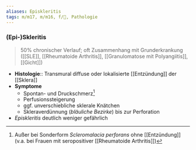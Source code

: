 ```yaml
---
aliases: Episkleritis
tags: m/m17, m/m16, f/💉, Pathologie
---
```

### (Epi-)Skleritis
> 50% chronischer Verlauf; oft Zusammenhang mit Grunderkrankung ([[SLE]], [[Rheumatoide Arthritis]], [[Granulomatose mit Polyangiitis]], [[Gicht]])
- **Histologie**:: Transmural diffuse oder lokalisierte [[Entzündung]] der [[Sklera]]
- **Symptome**
	- Spontan- und Druckschmerz[^1]
	- Perfusionssteigerung
	- ggf. unverschiebliche sklerale Knätchen
	- Skleraverdünnung (*bläuliche Bezirke*) bis zur Perforation
- *Episkleritis* deutlich weniger gefährlich

[^1]: Außer bei Sonderform *Scleromalacia perforans* ohne [[Entzündung]] (v.a. bei Frauen mit seropositiver [[Rheumatoide Arthritis]])